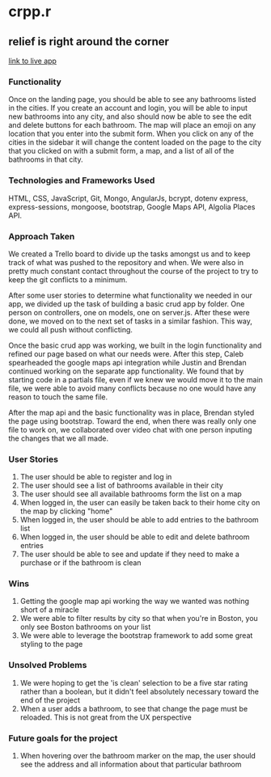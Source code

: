 # crpp.r
## relief is right around the corner

[link to live app](https://crpp.r.herokuapp.com/)

### Functionality
Once on the landing page, you should be able to see any bathrooms listed in the cities. If you create an account and login, you will be able to input new bathrooms into any city, and also should now be able to see the edit and delete buttons for each bathroom. The map will place an emoji on any location that you enter into the submit form. When you click on any of the cities in the sidebar it will change the content loaded on the page to the city that you clicked on with a submit form, a map, and a list of all of the bathrooms in that city.

### Technologies and Frameworks Used

HTML, CSS, JavaScript, Git, Mongo, AngularJs, bcrypt, dotenv express, express-sessions, mongoose, bootstrap, Google Maps API, Algolia Places API.

### Approach Taken
We created a Trello board to divide up the tasks amongst us and to keep track of what was pushed to the repository and when.  We were also in pretty much constant contact throughout the course of the project to try to keep the git conflicts to a minimum.

After some user stories to determine what functionality we needed in our app, we divided up the task of building a basic crud app by folder.  One person on controllers, one on models, one on server.js.  After these were done, we moved on to the next set of tasks in a similar fashion. This way, we could all push without conflicting.  

Once the basic crud app was working, we built in the login functionality and refined our page based on what our needs were.  After this step, Caleb spearheaded the google maps api integration while Justin and Brendan continued working on the separate app functionality.  We found that by starting code in a partials file, even if we knew we would move it to the main file, we were able to avoid many conflicts because no one would have any reason to touch the same file.

After the map api and the basic functionality was in place, Brendan styled the page using bootstrap.  Toward the end, when there was really only one file to work on, we collaborated over video chat with one person inputing the changes that we all made.

### User Stories
1. The user should be able to register and log in
2. The user should see a list of bathrooms available in their city
3. The user should see all available bathrooms form the list on a map
4. When logged in, the user can easily be taken back to their home city on the map by clicking "home"
5. When logged in, the user should be able to add entries to the bathroom list
6. When logged in, the user should be able to edit and delete bathroom entries
7. The user should be able to see and update if they need to make a purchase or if the bathroom is clean

### Wins
1. Getting the google map api working the way we wanted was nothing short of a miracle
2. We were able to filter results by city so that when you're in Boston, you only see Boston bathrooms on your list
3. We were able to leverage the bootstrap framework to add some great styling to the page



### Unsolved Problems

1. We were hoping to get the 'is clean' selection to be a five star rating rather than a boolean, but it didn't feel absolutely necessary toward the end of the project
2. When a user adds a bathroom, to see that change the page must be reloaded. This is not great from the UX perspective


### Future goals for the project 

1. When hovering over the bathroom marker on the map, the user should see the address and all information about that particular bathroom
